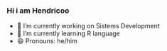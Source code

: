 ### Hi i am Hendricoo

- 🔭 I’m currently working on Sistems Development
- 🌱 I’m currently learning R language
- 😄 Pronouns: he/him

